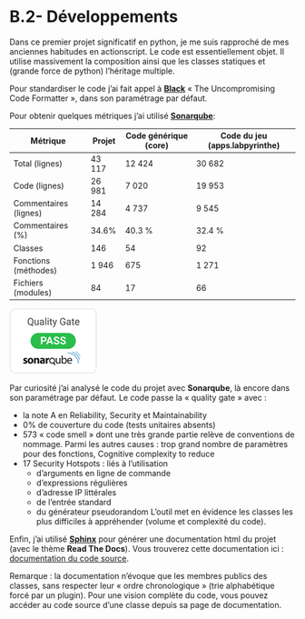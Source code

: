 # B.2- Développements

Dans ce premier projet significatif en python, je me suis rapproché de mes anciennes habitudes en actionscript. Le code est essentiellement objet. Il utilise massivement la composition ainsi que les classes statiques et (grande force de python) l’héritage multiple.

Pour standardiser le code j’ai fait appel à [**Black**](https://github.com/psf/black) « The Uncompromising Code Formatter », dans son paramétrage par défaut.

Pour obtenir quelques métriques j’ai utilisé [**Sonarqube**](https://www.sonarqube.org/):

Métrique | Projet | Code générique (core) | Code du jeu (apps.labpyrinthe)
-------- | ------ | --------------------- | ------------------------------
Total (lignes) | 43 117 | 12 424 | 30 682
Code (lignes) | 26 981 | 7 020 | 19 953
Commentaires (lignes) | 14 284 | 4 737 | 9 545
Commentaires (%) | 34.6% | 40.3 % | 32.4 %
Classes | 146 | 54 | 92
Fonctions (méthodes) | 1 946 | 675 | 1 271
Fichiers (modules) | 84 | 17 | 66

![quality_gate](imgs/B/quality_gate_small.png)

Par curiosité j’ai analysé le code du projet avec **Sonarqube**, là encore dans son paramétrage par défaut. Le code passe la « quality gate » avec :
*	la note A en Reliability, Security et Maintainability
*	0% de couverture du code (tests unitaires absents)
*	573 « code smell » dont une très grande partie relève de conventions de nommage. Parmi les autres causes : trop grand nombre de paramètres pour des fonctions, Cognitive complexity to reduce
* 17 Security Hotspots : liés à l’utilisation 
  - d’arguments en ligne de commande
  -	d’expressions régulières
  -	d’adresse IP littérales
  -	de l’entrée standard
  -	du générateur pseudorandom
L’outil met en évidence les classes les plus difficiles à appréhender (volume et complexité du code).

Enfin, j’ai utilisé [**Sphinx**](https://www.sphinx-doc.org/en/master/) pour générer une documentation html du projet (avec le thème **Read The Docs**). Vous trouverez cette documentation ici : [documentation du code source](code/index.html).

Remarque : la documentation n’évoque que les membres publics des classes, sans respecter leur « ordre chronologique » (trie alphabétique forcé par un plugin). Pour une vision complète du code, vous pouvez accéder au code source d’une classe depuis sa page de documentation.
